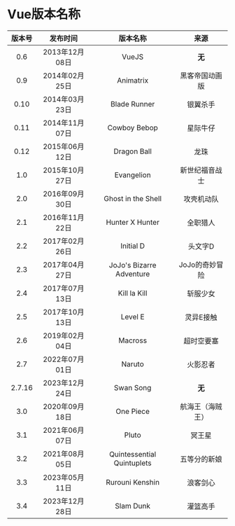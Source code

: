 # Vue版本名称





| 版本号 |    发布时间    |          版本名称          |       来源       |
| :----: | :------------: | :------------------------: | :--------------: |
|  0.6   | 2013年12月08日 |           VueJS            |      **无**      |
|  0.9   | 2014年02月25日 |         Animatrix          |  黑客帝国动画版  |
|  0.10  | 2014年03月23日 |        Blade Runner        |     银翼杀手     |
|  0.11  | 2014年11月07日 |        Cowboy Bebop        |     星际牛仔     |
|  0.12  | 2015年06月12日 |        Dragon Ball         |       龙珠       |
|  1.0   | 2015年10月27日 |         Evangelion         |  新世纪福音战士  |
|  2.0   | 2016年09月30日 |     Ghost in the Shell     |    攻壳机动队    |
|  2.1   | 2016年11月22日 |      Hunter X Hunter       |     全职猎人     |
|  2.2   | 2017年02月26日 |         Initial D          |     头文字D      |
|  2.3   | 2017年04月27日 |  JoJo's Bizarre Adventure  |  JoJo的奇妙冒险  |
|  2.4   | 2017年07月13日 |        Kill la Kill        |     斩服少女     |
|  2.5   | 2017年10月13日 |          Level E           |    灵异E接触     |
|  2.6   | 2019年02月04日 |          Macross           |    超时空要塞    |
|  2.7   | 2022年07月01日 |           Naruto           |     火影忍者     |
| 2.7.16 | 2023年12月24日 |         Swan Song          |      **无**      |
|  3.0   | 2020年09月18日 |         One Piece          | 航海王（海贼王） |
|  3.1   | 2021年06月07日 |           Pluto            |      冥王星      |
|  3.2   | 2021年08月05日 | Quintessential Quintuplets |   五等分的新娘   |
|  3.3   | 2023年05月11日 |      Rurouni Kenshin       |     浪客剑心     |
|  3.4   | 2023年12月28日 |         Slam Dunk          |     灌篮高手     |



